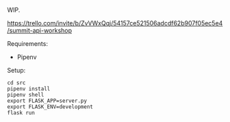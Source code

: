 WIP.

https://trello.com/invite/b/ZvVWxQqj/54157ce521506adcdf62b907f05ec5e4/summit-api-workshop

Requirements:
 - Pipenv

Setup:

```
cd src
pipenv install
pipenv shell
export FLASK_APP=server.py
export FLASK_ENV=development
flask run
```
